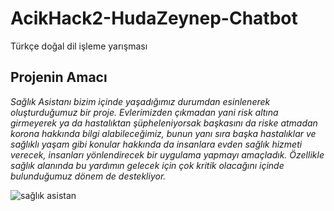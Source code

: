 # AcikHack2-HudaZeynep-Chatbot
Türkçe doğal dil işleme yarışması



## Projenin Amacı
*Sağlık Asistanı bizim içinde yaşadığımız durumdan esinlenerek oluşturduğumuz bir proje. Evlerimizden çıkmadan yani risk altına girmeyerek ya da hastalıktan şüpheleniyorsak başkasını da riske atmadan korona hakkında bilgi alabileceğimiz, bunun yanı sıra başka hastalıklar ve sağlıklı yaşam gibi konular hakkında da insanlara evden sağlık hizmeti verecek, insanları yönlendirecek bir uygulama yapmayı amaçladık. Özellikle sağlık alanında bu yardımın gelecek için çok kritik olacağını içinde bulunduğumuz dönem de destekliyor.*


![sağlık asistan](https://drive.google.com/file/d/19I37c1VwNWJrJ_ixREKZMXvRo3sH52e2/view?usp=drivesdk)

